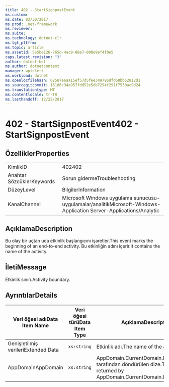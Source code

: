 ```yaml
---
title: 402 - StartSignpostEvent
ms.custom: 
ms.date: 03/30/2017
ms.prod: .net-framework
ms.reviewer: 
ms.suite: 
ms.technology: dotnet-clr
ms.tgt_pltfrm: 
ms.topic: article
ms.assetid: 5e5be126-765d-4ac9-88e7-008e9ef4f0e5
caps.latest.revision: "3"
author: dotnet-bot
ms.author: dotnetcontent
manager: wpickett
ms.workload: dotnet
ms.openlocfilehash: 62587e6aa15ef57d5fee349795dfd60bb52812d1
ms.sourcegitcommit: 16186c34a957fdd52e5db7294f291f7530ac9d24
ms.translationtype: MT
ms.contentlocale: tr-TR
ms.lasthandoff: 12/22/2017
---
```

# <a name="402---startsignpostevent"></a><span data-ttu-id="99084-102">402 - StartSignpostEvent</span><span class="sxs-lookup"><span data-stu-id="99084-102">402 - StartSignpostEvent</span></span>
## <a name="properties"></a><span data-ttu-id="99084-103">Özellikler</span><span class="sxs-lookup"><span data-stu-id="99084-103">Properties</span></span>  
  
|||  
|-|-|  
|<span data-ttu-id="99084-104">Kimlik</span><span class="sxs-lookup"><span data-stu-id="99084-104">ID</span></span>|<span data-ttu-id="99084-105">402</span><span class="sxs-lookup"><span data-stu-id="99084-105">402</span></span>|  
|<span data-ttu-id="99084-106">Anahtar Sözcükler</span><span class="sxs-lookup"><span data-stu-id="99084-106">Keywords</span></span>|<span data-ttu-id="99084-107">Sorun giderme</span><span class="sxs-lookup"><span data-stu-id="99084-107">Troubleshooting</span></span>|  
|<span data-ttu-id="99084-108">Düzey</span><span class="sxs-lookup"><span data-stu-id="99084-108">Level</span></span>|<span data-ttu-id="99084-109">Bilgiler</span><span class="sxs-lookup"><span data-stu-id="99084-109">Information</span></span>|  
|<span data-ttu-id="99084-110">Kanal</span><span class="sxs-lookup"><span data-stu-id="99084-110">Channel</span></span>|<span data-ttu-id="99084-111">Microsoft Windows uygulama sunucusu-uygulamalar/analitik</span><span class="sxs-lookup"><span data-stu-id="99084-111">Microsoft-Windows-Application Server-Applications/Analytic</span></span>|  
  
## <a name="description"></a><span data-ttu-id="99084-112">Açıklama</span><span class="sxs-lookup"><span data-stu-id="99084-112">Description</span></span>  
 <span data-ttu-id="99084-113">Bu olay bir uçtan uca etkinlik başlangıcını işaretler.</span><span class="sxs-lookup"><span data-stu-id="99084-113">This event marks the beginning of an end-to-end activity.</span></span> <span data-ttu-id="99084-114">Bu etkinliğin adını içerir.</span><span class="sxs-lookup"><span data-stu-id="99084-114">It contains the name of the activity.</span></span>  
  
## <a name="message"></a><span data-ttu-id="99084-115">İleti</span><span class="sxs-lookup"><span data-stu-id="99084-115">Message</span></span>  
 <span data-ttu-id="99084-116">Etkinlik sınırı.</span><span class="sxs-lookup"><span data-stu-id="99084-116">Activity boundary.</span></span>  
  
## <a name="details"></a><span data-ttu-id="99084-117">Ayrıntılar</span><span class="sxs-lookup"><span data-stu-id="99084-117">Details</span></span>  
  
|<span data-ttu-id="99084-118">Veri öğesi adı</span><span class="sxs-lookup"><span data-stu-id="99084-118">Data Item Name</span></span>|<span data-ttu-id="99084-119">Veri öğesi türü</span><span class="sxs-lookup"><span data-stu-id="99084-119">Data Item Type</span></span>|<span data-ttu-id="99084-120">Açıklama</span><span class="sxs-lookup"><span data-stu-id="99084-120">Description</span></span>|  
|--------------------|--------------------|-----------------|  
|<span data-ttu-id="99084-121">Genişletilmiş verileri</span><span class="sxs-lookup"><span data-stu-id="99084-121">Extended Data</span></span>|`xs:string`|<span data-ttu-id="99084-122">Etkinlik adı.</span><span class="sxs-lookup"><span data-stu-id="99084-122">The name of the activity.</span></span>|  
|<span data-ttu-id="99084-123">AppDomain</span><span class="sxs-lookup"><span data-stu-id="99084-123">AppDomain</span></span>|`xs:string`|<span data-ttu-id="99084-124">AppDomain.CurrentDomain.FriendlyName tarafından döndürülen dize.</span><span class="sxs-lookup"><span data-stu-id="99084-124">The string returned by AppDomain.CurrentDomain.FriendlyName.</span></span>|
